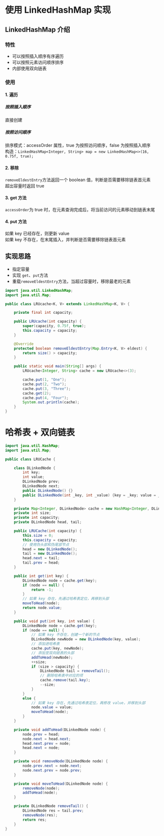 # 使用 LinkedHashMap 实现
## LinkedHashMap 介绍
### 特性
- 可以按照插入顺序有序遍历
- 可以按照元素访问顺序排序
- 内部使用双向链表
### 使用
#### 1. 遍历
##### 按照插入顺序
直接创建
##### 按照访问顺序
排序模式：accessOrder 属性，true 为按照访问顺序，false 为按照插入顺序  
构造：`LinkedHashMap<Integer, String> map = new LinkedHashMap<>(16, 0.75f, true);`
#### 2. 移除
`removeEldestEntry`方法返回一个 boolean 值，判断是否需要移除链表首元素  
超出容量时返回 true
#### 3. get 方法
`accessOrder`为 true 时，在元素查询完成后，将当前访问的元素移动到链表末尾  
#### 4. put 方法
如果 key 已经存在，则更新 value  
如果 key 不存在，在末尾插入，并判断是否需要移除链表首元素  
## 实现思路
- 指定容量
- 实现 `get`、`put`方法
- 重载`removeEldestEntry`方法，当超过容量时，移除最老的元素

```java
import java.util.LinkedHashMap;
import java.util.Map;

public class LRUcache<K, V> extends LinkedHashMap<K, V> {

    private final int capacity;

    public LRUcache(int capacity) {
        super(capacity, 0.75f, true);
        this.capacity = capacity;
    }

    @Override
    protected boolean removeEldestEntry(Map.Entry<K, V> eldest) {
        return size() > capacity;
    }

    public static void main(String[] args) {
        LRUcache<Integer, String> cache = new LRUcache<>(3);

        cache.put(1, "One");
        cache.put(2, "Two");
        cache.put(3, "Three");
        cache.get(2);
        cache.put(4, "Four");
        System.out.println(cache);
    }
}
```
# 哈希表 + 双向链表
```java
import java.util.HashMap;
import java.util.Map;

public class LRUCache {

    class DLinkedNode {
        int key;
        int value;
        DLinkedNode prev;
        DLinkedNode next;
        public DLinkedNode() {}
        public DLinkedNode(int _key, int _value) {key = _key; value = _value;}
    }

    private Map<Integer, DLinkedNode> cache = new HashMap<Integer, DLinkedNode>();
    private int size;
    private int capacity;
    private DLinkedNode head, tail;

    public LRUCache(int capacity) {
        this.size = 0;
        this.capacity = capacity;
        // 使用伪头部和伪尾部节点
        head = new DLinkedNode();
        tail = new DLinkedNode();
        head.next = tail;
        tail.prev = head;
    }

    public int get(int key) {
        DLinkedNode node = cache.get(key);
        if (node == null) {
            return -1;
        }
        // 如果 key 存在，先通过哈希表定位，再移到头部
        moveToHead(node);
        return node.value;
    }

    public void put(int key, int value) {
        DLinkedNode node = cache.get(key);
        if (node == null) {
            // 如果 key 不存在，创建一个新的节点
            DLinkedNode newNode = new DLinkedNode(key, value);
            // 添加进哈希表
            cache.put(key, newNode);
            // 添加至双向链表的头部
            addToHead(newNode);
            ++size;
            if (size > capacity) {
                DLinkedNode tail = removeTail();
                // 删除哈希表中对应的项
                cache.remove(tail.key);
                --size;
            }
        }
        else {
            // 如果 key 存在，先通过哈希表定位，再修改 value，并移到头部
            node.value = value;
            moveToHead(node);
        }
    }

    private void addToHead(DLinkedNode node) {
        node.prev = head;
        node.next = head.next;
        head.next.prev = node;
        head.next = node;
    }

    private void removeNode(DLinkedNode node) {
        node.prev.next = node.next;
        node.next.prev = node.prev;
    }

    private void moveToHead(DLinkedNode node) {
        removeNode(node);
        addToHead(node);
    }

    private DLinkedNode removeTail() {
        DLinkedNode res = tail.prev;
        removeNode(res);
        return res;
    }
}
```

